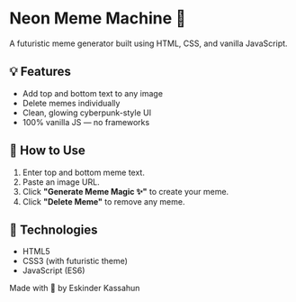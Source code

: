 # Neon Meme Machine 🔮

A futuristic meme generator built using HTML, CSS, and vanilla JavaScript.

## 💡 Features
- Add top and bottom text to any image
- Delete memes individually
- Clean, glowing cyberpunk-style UI
- 100% vanilla JS — no frameworks

## 🚀 How to Use
1. Enter top and bottom meme text.
2. Paste an image URL.
3. Click **"Generate Meme Magic ✨"** to create your meme.
4. Click **"Delete Meme"** to remove any meme.

## 📂 Technologies
- HTML5
- CSS3 (with futuristic theme)
- JavaScript (ES6)



Made with 💙 by Eskinder Kassahun